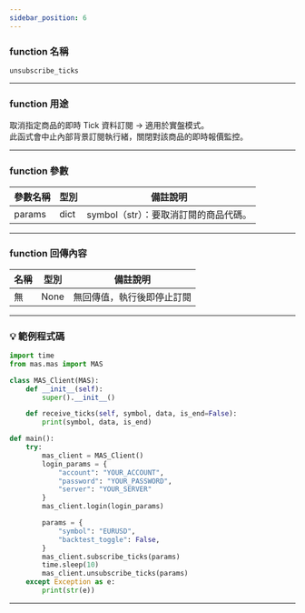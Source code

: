 ```yaml
---
sidebar_position: 6
---
```

### function 名稱

`unsubscribe_ticks`

---

### function 用途

取消指定商品的即時 Tick 資料訂閱 -> 適用於實盤模式。  
此函式會中止內部背景訂閱執行緒，關閉對該商品的即時報價監控。  

---

### function 參數

| 參數名稱 | 型別  | 備註說明 |
|----------|-------|----------|
| params   | dict  | symbol（str）：要取消訂閱的商品代碼。 |

---

### function 回傳內容

| 名稱   | 型別 | 備註說明                            |
|--------|------|-------------------------------------|
| 無     | None | 無回傳值，執行後即停止訂閱 |

---

### 💡 範例程式碼

```python
import time
from mas.mas import MAS

class MAS_Client(MAS):
    def __init__(self):
        super().__init__()

    def receive_ticks(self, symbol, data, is_end=False):
        print(symbol, data, is_end)

def main():
    try:
        mas_client = MAS_Client()
        login_params = {
            "account": "YOUR_ACCOUNT",
            "password": "YOUR_PASSWORD",
            "server": "YOUR_SERVER"
        }
        mas_client.login(login_params)

        params = {
            "symbol": "EURUSD",
            "backtest_toggle": False,
        }
        mas_client.subscribe_ticks(params)
        time.sleep(10)
        mas_client.unsubscribe_ticks(params)
    except Exception as e:
        print(str(e))
```
---

